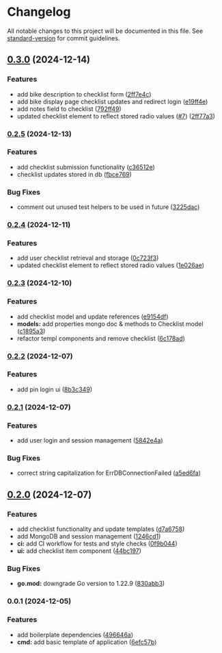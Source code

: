 # Changelog

All notable changes to this project will be documented in this file. See [standard-version](https://github.com/conventional-changelog/standard-version) for commit guidelines.

## [0.3.0](https://github.com/timenglesf/bike-checkover-checklist/compare/v0.2.5...v0.3.0) (2024-12-14)

### Features

- add bike description to checklist form ([2ff7e4c](https://github.com/timenglesf/bike-checkover-checklist/commit/2ff7e4cd5c304d9ddf7af308944302a33dbcc54a))
- add bike display page checklist updates and redirect login ([e19ff4e](https://github.com/timenglesf/bike-checkover-checklist/commit/e19ff4ea205ea1c16251b29436242529329b72c6))
- add notes field to checklist ([792ff49](https://github.com/timenglesf/bike-checkover-checklist/commit/792ff494e27caa820b9711d5f723537306e70c53))
- updated checklist element to reflect stored radio values ([#7](https://github.com/timenglesf/bike-checkover-checklist/issues/7)) ([2ff77a3](https://github.com/timenglesf/bike-checkover-checklist/commit/2ff77a38602072df6620c2475f75892929910e5b))

### [0.2.5](https://github.com/timenglesf/bike-checkover-checklist/compare/v0.2.4...v0.2.5) (2024-12-13)

### Features

- add checklist submission functionality ([c36512e](https://github.com/timenglesf/bike-checkover-checklist/commit/c36512e65d24029b5455edadee852f41857766bb))
- checklist updates stored in db ([fbce769](https://github.com/timenglesf/bike-checkover-checklist/commit/fbce769a44a2b11737c257c60ac59f624118e2c9))

### Bug Fixes

- comment out unused test helpers to be used in future ([3225dac](https://github.com/timenglesf/bike-checkover-checklist/commit/3225dac9d8663df7456a70988252c66af0405613))

### [0.2.4](https://github.com/timenglesf/bike-checkover-checklist/compare/v0.2.3...v0.2.4) (2024-12-11)

### Features

- add user checklist retrieval and storage ([0c723f3](https://github.com/timenglesf/bike-checkover-checklist/commit/0c723f34f3a4e95f0e4e730f6491c5f640696ca2))
- updated checklist element to reflect stored radio values ([1e026ae](https://github.com/timenglesf/bike-checkover-checklist/commit/1e026aea9c3826a4ed3ff7dd1100a88316992d21))

### [0.2.3](https://github.com/timenglesf/bike-checkover-checklist/compare/v0.2.2...v0.2.3) (2024-12-10)

### Features

- add checklist model and update references ([e9154df](https://github.com/timenglesf/bike-checkover-checklist/commit/e9154df6d93dccaca9f370095304e68620f0728e))
- **models:** add properties mongo doc & methods to Checklist model ([c1895a3](https://github.com/timenglesf/bike-checkover-checklist/commit/c1895a35d8cdd0c98b158e705b4bae4ab8ca87fd))
- refactor templ components and remove checklist ([6c178ad](https://github.com/timenglesf/bike-checkover-checklist/commit/6c178ad41ef62d52d014c7a71a3a013d6be04d51))

### [0.2.2](https://github.com/timenglesf/bike-checkover-checklist/compare/v0.2.1...v0.2.2) (2024-12-07)

### Features

- add pin login ui ([8b3c349](https://github.com/timenglesf/bike-checkover-checklist/commit/8b3c349d2bf7e904f9f5368d4ecbdc883b9854bf))

### [0.2.1](https://github.com/timenglesf/bike-checkover-checklist/compare/v0.2.0...v0.2.1) (2024-12-07)

### Features

- add user login and session management ([5842e4a](https://github.com/timenglesf/bike-checkover-checklist/commit/5842e4a4f3874dd533f85fe3f73a5989e67b087e))

### Bug Fixes

- correct string capitalization for ErrDBConnectionFailed ([a5ed6fa](https://github.com/timenglesf/bike-checkover-checklist/commit/a5ed6fa96a2bc33f91fcee989268329ee55c99cb))

## [0.2.0](https://github.com/timenglesf/bike-checkover-checklist/compare/v0.0.1...v0.2.0) (2024-12-07)

### Features

- add checklist functionality and update templates ([d7a6758](https://github.com/timenglesf/bike-checkover-checklist/commit/d7a6758d81c7f18a9179581e0fbba28e097ae17b))
- add MongoDB and session management ([1246cd1](https://github.com/timenglesf/bike-checkover-checklist/commit/1246cd19a3288bf02ce5834ec35ef1ee91bfb25b))
- **ci:** add CI workflow for tests and style checks ([0f9b044](https://github.com/timenglesf/bike-checkover-checklist/commit/0f9b04411a37379e91e5437b2e8d589b34a45524))
- **ui:** add checklist item component ([44bc197](https://github.com/timenglesf/bike-checkover-checklist/commit/44bc1972e39bbb1e806cc9cdfc06e25814c8364b))

### Bug Fixes

- **go.mod:** downgrade Go version to 1.22.9 ([830abb3](https://github.com/timenglesf/bike-checkover-checklist/commit/830abb3445d7aa5ae29c6b6baf1ea0ff0ac72aa7))

### 0.0.1 (2024-12-05)

### Features

- add boilerplate dependencies ([496646a](https://github.com/timenglesf/bike-checkover-checklist/commit/496646a7dc9a86ea59b0794a201c93d9c08ae7df))
- **cmd:** add basic template of application ([6efc57b](https://github.com/timenglesf/bike-checkover-checklist/commit/6efc57b3e4e2245dd54bdad07b1c6557d10e754a))
